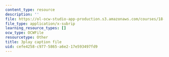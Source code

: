 ```yaml
---
content_type: resource
description: ''
file: https://ol-ocw-studio-app-production.s3.amazonaws.com/courses/18-03sc-differential-equations-fall-2011/cefe4258c9775865a6e217e593497fd9_pUFSXhoazY8.vtt
file_type: application/x-subrip
learning_resource_types: []
ocw_type: OCWFile
resourcetype: Other
title: 3play caption file
uid: cefe4258-c977-5865-a6e2-17e593497fd9
---
```


